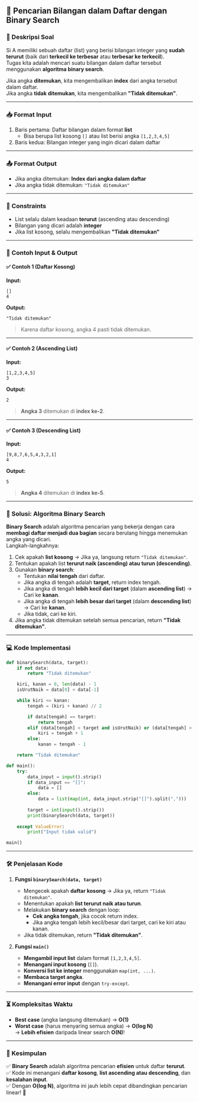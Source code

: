 ## 📌 **Pencarian Bilangan dalam Daftar dengan Binary Search**

### **📝 Deskripsi Soal**
Si A memiliki sebuah daftar (list) yang berisi bilangan integer yang **sudah terurut** (baik dari **terkecil ke terbesar** atau **terbesar ke terkecil**).  
Tugas kita adalah mencari suatu bilangan dalam daftar tersebut menggunakan **algoritma binary search**.  

Jika angka **ditemukan**, kita mengembalikan **index** dari angka tersebut dalam daftar.  
Jika angka **tidak ditemukan**, kita mengembalikan **"Tidak ditemukan"**.

---

### **📥 Format Input**
1. Baris pertama: Daftar bilangan dalam format **list**  
   - Bisa berupa list kosong `[]` atau list berisi angka `[1,2,3,4,5]`
2. Baris kedua: Bilangan integer yang ingin dicari dalam daftar

---

### **📤 Format Output**
- Jika angka ditemukan: **Index dari angka dalam daftar**  
- Jika angka tidak ditemukan: `"Tidak ditemukan"`

---

### **📌 Constraints**
- List selalu dalam keadaan **terurut** (ascending atau descending)
- Bilangan yang dicari adalah **integer**
- Jika list kosong, selalu mengembalikan **"Tidak ditemukan"**

---

### **🧩 Contoh Input & Output**

#### ✅ **Contoh 1 (Daftar Kosong)**
**Input:**
```
[]
4
```
**Output:**
```
"Tidak ditemukan"
```
> Karena daftar kosong, angka 4 pasti tidak ditemukan.

---

#### ✅ **Contoh 2 (Ascending List)**
**Input:**
```
[1,2,3,4,5]
3
```
**Output:**
```
2
```
> **Angka 3** ditemukan di **index ke-2**.

---

#### ✅ **Contoh 3 (Descending List)**
**Input:**
```
[9,8,7,6,5,4,3,2,1]
4
```
**Output:**
```
5
```
> **Angka 4** ditemukan di **index ke-5**.

---

### **🚀 Solusi: Algoritma Binary Search**
**Binary Search** adalah algoritma pencarian yang bekerja dengan cara **membagi daftar menjadi dua bagian** secara berulang hingga menemukan angka yang dicari.  
Langkah-langkahnya:
1. Cek apakah **list kosong** → Jika ya, langsung return `"Tidak ditemukan"`.
2. Tentukan apakah list **terurut naik (ascending) atau turun (descending)**.
3. Gunakan **binary search**:
   - Tentukan **nilai tengah** dari daftar.
   - Jika angka di tengah adalah **target**, return index tengah.
   - Jika angka di tengah **lebih kecil dari target** (dalam **ascending list**) → Cari ke **kanan**.
   - Jika angka di tengah **lebih besar dari target** (dalam **descending list**) → Cari ke **kanan**.
   - Jika tidak, cari ke kiri.
4. Jika angka tidak ditemukan setelah semua pencarian, return **"Tidak ditemukan"**.

---

### **💻 Kode Implementasi**
```python
def binarySearch(data, target):
    if not data:
        return "Tidak ditemukan"

    kiri, kanan = 0, len(data) - 1
    isUrutNaik = data[0] < data[-1]

    while kiri <= kanan:
        tengah = (kiri + kanan) // 2

        if data[tengah] == target:
            return tengah
        elif (data[tengah] < target and isUrutNaik) or (data[tengah] > target and not isUrutNaik):
            kiri = tengah + 1
        else:
            kanan = tengah - 1

    return "Tidak ditemukan"

def main():
    try:
        data_input = input().strip()
        if data_input == "[]":
            data = []
        else:
            data = list(map(int, data_input.strip("[]").split(",")))
        
        target = int(input().strip())
        print(binarySearch(data, target))
    
    except ValueError:
        print("Input tidak valid")

main()
```

---

### **🛠️ Penjelasan Kode**
1. **Fungsi `binarySearch(data, target)`**  
   - Mengecek apakah **daftar kosong** → Jika ya, return `"Tidak ditemukan"`.
   - Menentukan apakah **list terurut naik atau turun**.
   - Melakukan **binary search** dengan loop:
     - **Cek angka tengah**, jika cocok return index.
     - Jika angka tengah lebih kecil/besar dari target, cari ke kiri atau kanan.
   - Jika tidak ditemukan, return **"Tidak ditemukan"**.

2. **Fungsi `main()`**  
   - **Mengambil input list** dalam format `[1,2,3,4,5]`.
   - **Menangani input kosong** (`[]`).
   - **Konversi list ke integer** menggunakan `map(int, ...)`.
   - **Membaca target angka**.
   - **Menangani error input** dengan `try-except`.

---

### **⏳ Kompleksitas Waktu**
- **Best case** (angka langsung ditemukan) → **O(1)**
- **Worst case** (harus menyaring semua angka) → **O(log N)**  
  → **Lebih efisien** daripada linear search **O(N)**!

---

### **🎯 Kesimpulan**
✅ **Binary Search** adalah algoritma pencarian **efisien** untuk daftar **terurut**.  
✅ Kode ini menangani **daftar kosong**, **list ascending atau descending**, dan **kesalahan input**.  
✅ Dengan **O(log N)**, algoritma ini jauh lebih cepat dibandingkan pencarian linear! 🚀